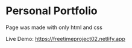 # Personal Portfolio

Page was made with only html and css

Live Demo: https://freetimeproject02.netlify.app